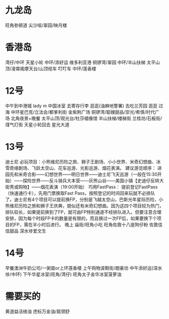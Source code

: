 # 九龙岛
旺角弥顿道 
尖沙咀/翠园/映月楼

# 香港岛
湾仔/中环 天星小轮
中环/添好运
维多利亚港
铜锣湾/翠园
中环/半山扶梯
太平山顶/凌霄阁摩天台/山顶缆车
叮叮车
中环/莲香楼



# 12号
中午到中港城
lady m
中国冰室
去寄存行李
逛逛(油麻地警署)
去吃兰芳园
逛逛
过海
中环星巴克/立法会/都爹利街
金紫荆广场
铜锣湾/聪嫂甜品/崇光/希慎/时代广场
北角夜景+晚餐
太平山顶/观光台/杜莎蜡像馆
半山扶梯/楼梯街
兰桂坊/石板街/煤气灯街
天星小轮回去
星光大道


# 13号
迪士尼
必玩项目：小熊维尼历险之旅、狮子王剧场、小小世界、米奇幻想曲、冰雪奇缘剧场、飞跃太空山、花车巡游、光影巡游、烟花表演。
建议游览顺序：
进园先和米奇合影——幻想世界——明日世界——迪士尼飞天巡游（一般在15:30开始）——探险世界——反斗骑兵大本营——灰熊山谷——美国小镇【史迪仔反转大街秀或购物】——烟花表演（19:00开始）
巧用FastPass：
提前登记FastPass（快速通行卡），先用门票换取Fast Pass，按照登记的时间回来玩就不必排队了。迪士尼有4个项目可以提前换FP，分别是飞越太空山，巴斯光年星际历险，小熊维尼历险之旅和狮子王庆典，貌似还有米奇幻想曲。因为这四个项目较为热门，排队较长，如果提前换到了FP，就可由FP特别通道不经排队进入。但要注意合理安排，因为每个时段FP卡的数量是有限的，而且换过一次FP后，如果要换下个项目的FP，需在半小时后进行。
晚上
庙街/旺角小吃
旺角佐敦十八座狗仔粉
佐敦佳佳甜品
深水埗爱文生

# 14号
早餐澳洲牛奶公司/一粥面or上环莲香楼
上午购物波鞋街/朗豪坊
中午添好运(深水埗/中环)
下午华星冰室(旺角/湾仔)
旺角太子金华冰室菠萝油

# 需要买的
黄道益活络油
虎标万金油/肩颈舒
